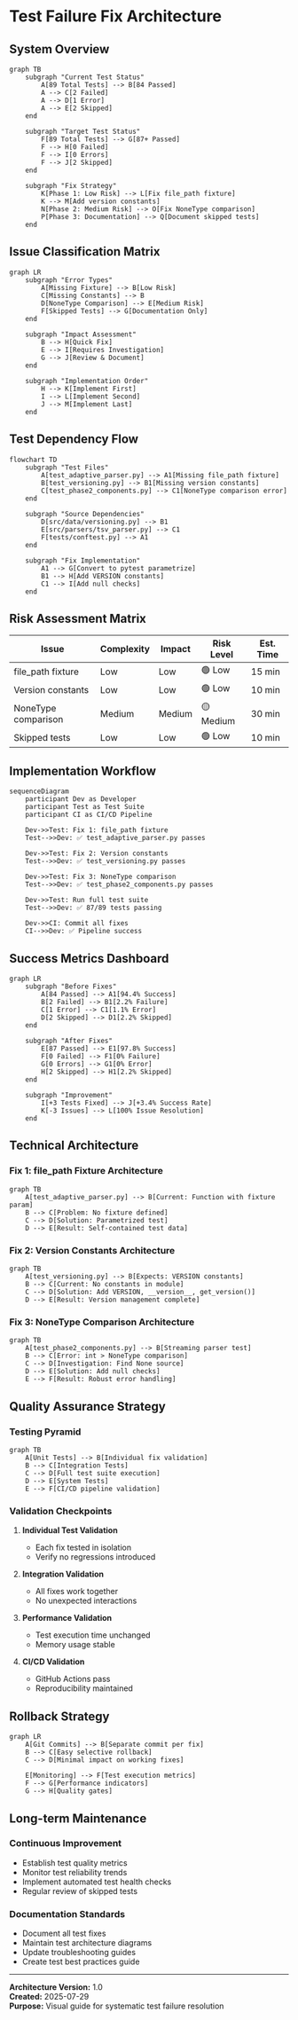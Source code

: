 # Test Failure Fix Architecture

## System Overview

```mermaid
graph TB
    subgraph "Current Test Status"
        A[89 Total Tests] --> B[84 Passed]
        A --> C[2 Failed]
        A --> D[1 Error]
        A --> E[2 Skipped]
    end
    
    subgraph "Target Test Status"
        F[89 Total Tests] --> G[87+ Passed]
        F --> H[0 Failed]
        F --> I[0 Errors]
        F --> J[2 Skipped]
    end
    
    subgraph "Fix Strategy"
        K[Phase 1: Low Risk] --> L[Fix file_path fixture]
        K --> M[Add version constants]
        N[Phase 2: Medium Risk] --> O[Fix NoneType comparison]
        P[Phase 3: Documentation] --> Q[Document skipped tests]
    end
```

## Issue Classification Matrix

```mermaid
graph LR
    subgraph "Error Types"
        A[Missing Fixture] --> B[Low Risk]
        C[Missing Constants] --> B
        D[NoneType Comparison] --> E[Medium Risk]
        F[Skipped Tests] --> G[Documentation Only]
    end
    
    subgraph "Impact Assessment"
        B --> H[Quick Fix]
        E --> I[Requires Investigation]
        G --> J[Review & Document]
    end
    
    subgraph "Implementation Order"
        H --> K[Implement First]
        I --> L[Implement Second]
        J --> M[Implement Last]
    end
```

## Test Dependency Flow

```mermaid
flowchart TD
    subgraph "Test Files"
        A[test_adaptive_parser.py] --> A1[Missing file_path fixture]
        B[test_versioning.py] --> B1[Missing version constants]
        C[test_phase2_components.py] --> C1[NoneType comparison error]
    end
    
    subgraph "Source Dependencies"
        D[src/data/versioning.py] --> B1
        E[src/parsers/tsv_parser.py] --> C1
        F[tests/conftest.py] --> A1
    end
    
    subgraph "Fix Implementation"
        A1 --> G[Convert to pytest parametrize]
        B1 --> H[Add VERSION constants]
        C1 --> I[Add null checks]
    end
```

## Risk Assessment Matrix

| Issue | Complexity | Impact | Risk Level | Est. Time |
|-------|------------|--------|------------|-----------|
| file_path fixture | Low | Low | 🟢 Low | 15 min |
| Version constants | Low | Low | 🟢 Low | 10 min |
| NoneType comparison | Medium | Medium | 🟡 Medium | 30 min |
| Skipped tests | Low | Low | 🟢 Low | 10 min |

## Implementation Workflow

```mermaid
sequenceDiagram
    participant Dev as Developer
    participant Test as Test Suite
    participant CI as CI/CD Pipeline
    
    Dev->>Test: Fix 1: file_path fixture
    Test-->>Dev: ✅ test_adaptive_parser.py passes
    
    Dev->>Test: Fix 2: Version constants
    Test-->>Dev: ✅ test_versioning.py passes
    
    Dev->>Test: Fix 3: NoneType comparison
    Test-->>Dev: ✅ test_phase2_components.py passes
    
    Dev->>Test: Run full test suite
    Test-->>Dev: ✅ 87/89 tests passing
    
    Dev->>CI: Commit all fixes
    CI-->>Dev: ✅ Pipeline success
```

## Success Metrics Dashboard

```mermaid
graph LR
    subgraph "Before Fixes"
        A[84 Passed] --> A1[94.4% Success]
        B[2 Failed] --> B1[2.2% Failure]
        C[1 Error] --> C1[1.1% Error]
        D[2 Skipped] --> D1[2.2% Skipped]
    end
    
    subgraph "After Fixes"
        E[87 Passed] --> E1[97.8% Success]
        F[0 Failed] --> F1[0% Failure]
        G[0 Errors] --> G1[0% Error]
        H[2 Skipped] --> H1[2.2% Skipped]
    end
    
    subgraph "Improvement"
        I[+3 Tests Fixed] --> J[+3.4% Success Rate]
        K[-3 Issues] --> L[100% Issue Resolution]
    end
```

## Technical Architecture

### Fix 1: file_path Fixture Architecture
```mermaid
graph TB
    A[test_adaptive_parser.py] --> B[Current: Function with fixture param]
    B --> C[Problem: No fixture defined]
    C --> D[Solution: Parametrized test]
    D --> E[Result: Self-contained test data]
```

### Fix 2: Version Constants Architecture
```mermaid
graph TB
    A[test_versioning.py] --> B[Expects: VERSION constants]
    B --> C[Current: No constants in module]
    C --> D[Solution: Add VERSION, __version__, get_version()]
    D --> E[Result: Version management complete]
```

### Fix 3: NoneType Comparison Architecture
```mermaid
graph TB
    A[test_phase2_components.py] --> B[Streaming parser test]
    B --> C[Error: int > NoneType comparison]
    C --> D[Investigation: Find None source]
    D --> E[Solution: Add null checks]
    E --> F[Result: Robust error handling]
```

## Quality Assurance Strategy

### Testing Pyramid
```mermaid
graph TB
    A[Unit Tests] --> B[Individual fix validation]
    B --> C[Integration Tests]
    C --> D[Full test suite execution]
    D --> E[System Tests]
    E --> F[CI/CD pipeline validation]
```

### Validation Checkpoints
1. **Individual Test Validation**
   - Each fix tested in isolation
   - Verify no regressions introduced

2. **Integration Validation**
   - All fixes work together
   - No unexpected interactions

3. **Performance Validation**
   - Test execution time unchanged
   - Memory usage stable

4. **CI/CD Validation**
   - GitHub Actions pass
   - Reproducibility maintained

## Rollback Strategy

```mermaid
graph LR
    A[Git Commits] --> B[Separate commit per fix]
    B --> C[Easy selective rollback]
    C --> D[Minimal impact on working fixes]
    
    E[Monitoring] --> F[Test execution metrics]
    F --> G[Performance indicators]
    G --> H[Quality gates]
```

## Long-term Maintenance

### Continuous Improvement
- Establish test quality metrics
- Monitor test reliability trends
- Implement automated test health checks
- Regular review of skipped tests

### Documentation Standards
- Document all test fixes
- Maintain test architecture diagrams
- Update troubleshooting guides
- Create test best practices guide

---

**Architecture Version:** 1.0  
**Created:** 2025-07-29  
**Purpose:** Visual guide for systematic test failure resolution
